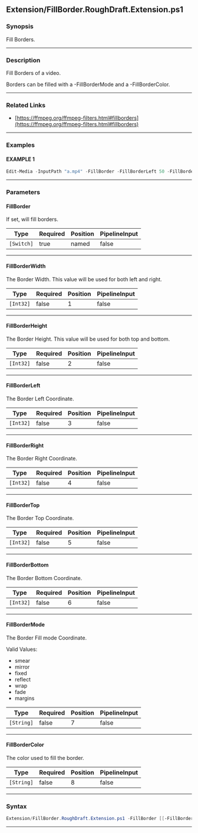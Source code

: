 
Extension/FillBorder.RoughDraft.Extension.ps1
---------------------------------------------
### Synopsis
Fill Borders.

---
### Description

Fill Borders of a video.

Borders can be filled with a -FillBorderMode and a -FillBorderColor.

---
### Related Links
* [https://ffmpeg.org/ffmpeg-filters.html#fillborders](https://ffmpeg.org/ffmpeg-filters.html#fillborders)



---
### Examples
#### EXAMPLE 1
```PowerShell
Edit-Media -InputPath "a.mp4" -FillBorder -FillBorderLeft 50 -FillBorderRight 50 -FillBorderTop 40 -FillBorderBottom 40 -FillBorderMode Reflect
```

---
### Parameters
#### **FillBorder**

If set, will fill borders.






|Type      |Required|Position|PipelineInput|
|----------|--------|--------|-------------|
|`[Switch]`|true    |named   |false        |



---
#### **FillBorderWidth**

The Border Width.  This value will be used for both left and right.






|Type     |Required|Position|PipelineInput|
|---------|--------|--------|-------------|
|`[Int32]`|false   |1       |false        |



---
#### **FillBorderHeight**

The Border Height.  This value will be used for both top and bottom.






|Type     |Required|Position|PipelineInput|
|---------|--------|--------|-------------|
|`[Int32]`|false   |2       |false        |



---
#### **FillBorderLeft**

The Border Left Coordinate.






|Type     |Required|Position|PipelineInput|
|---------|--------|--------|-------------|
|`[Int32]`|false   |3       |false        |



---
#### **FillBorderRight**

The Border Right Coordinate.






|Type     |Required|Position|PipelineInput|
|---------|--------|--------|-------------|
|`[Int32]`|false   |4       |false        |



---
#### **FillBorderTop**

The Border Top Coordinate.






|Type     |Required|Position|PipelineInput|
|---------|--------|--------|-------------|
|`[Int32]`|false   |5       |false        |



---
#### **FillBorderBottom**

The Border Bottom Coordinate.






|Type     |Required|Position|PipelineInput|
|---------|--------|--------|-------------|
|`[Int32]`|false   |6       |false        |



---
#### **FillBorderMode**

The Border Fill mode Coordinate.



Valid Values:

* smear
* mirror
* fixed
* reflect
* wrap
* fade
* margins






|Type      |Required|Position|PipelineInput|
|----------|--------|--------|-------------|
|`[String]`|false   |7       |false        |



---
#### **FillBorderColor**

The color used to fill the border.






|Type      |Required|Position|PipelineInput|
|----------|--------|--------|-------------|
|`[String]`|false   |8       |false        |



---
### Syntax
```PowerShell
Extension/FillBorder.RoughDraft.Extension.ps1 -FillBorder [[-FillBorderWidth] <Int32>] [[-FillBorderHeight] <Int32>] [[-FillBorderLeft] <Int32>] [[-FillBorderRight] <Int32>] [[-FillBorderTop] <Int32>] [[-FillBorderBottom] <Int32>] [[-FillBorderMode] <String>] [[-FillBorderColor] <String>] [<CommonParameters>]
```
---



